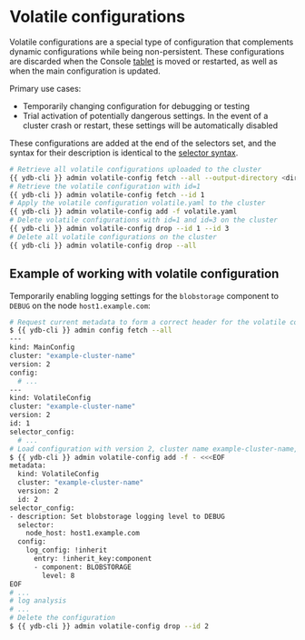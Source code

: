 # Volatile configurations

Volatile configurations are a special type of configuration that complements dynamic configurations while being non-persistent. These configurations are discarded when the Console [tablet](../../concepts/glossary.md#tablet) is moved or restarted, as well as when the main configuration is updated.

Primary use cases:

- Temporarily changing configuration for debugging or testing
- Trial activation of potentially dangerous settings. In the event of a cluster crash or restart, these settings will be automatically disabled

These configurations are added at the end of the selectors set, and the syntax for their description is identical to the [selector syntax](./dynamic-config-selectors.md).

```bash
# Retrieve all volatile configurations uploaded to the cluster
{{ ydb-cli }} admin volatile-config fetch --all --output-directory <dir>
# Retrieve the volatile configuration with id=1
{{ ydb-cli }} admin volatile-config fetch --id 1
# Apply the volatile configuration volatile.yaml to the cluster
{{ ydb-cli }} admin volatile-config add -f volatile.yaml
# Delete volatile configurations with id=1 and id=3 on the cluster
{{ ydb-cli }} admin volatile-config drop --id 1 --id 3
# Delete all volatile configurations on the cluster
{{ ydb-cli }} admin volatile-config drop --all
```

## Example of working with volatile configuration

Temporarily enabling logging settings for the `blobstorage` component to `DEBUG` on the node `host1.example.com`:
```bash
# Request current metadata to form a correct header for the volatile configuration
$ {{ ydb-cli }} admin config fetch --all
---
kind: MainConfig
cluster: "example-cluster-name"
version: 2
config:
  # ...
---
kind: VolatileConfig
cluster: "example-cluster-name"
version: 2
id: 1
selector_config:
  # ...
# Load configuration with version 2, cluster name example-cluster-name, and identifier 2
$ {{ ydb-cli }} admin volatile-config add -f - <<<EOF
metadata:
  kind: VolatileConfig
  cluster: "example-cluster-name"
  version: 2
  id: 2
selector_config:
- description: Set blobstorage logging level to DEBUG
  selector:
    node_host: host1.example.com
  config:
    log_config: !inherit
      entry: !inherit_key:component
      - component: BLOBSTORAGE
        level: 8
EOF
# ...
# log analysis
# ...
# Delete the configuration
$ {{ ydb-cli }} admin volatile-config drop --id 2
```